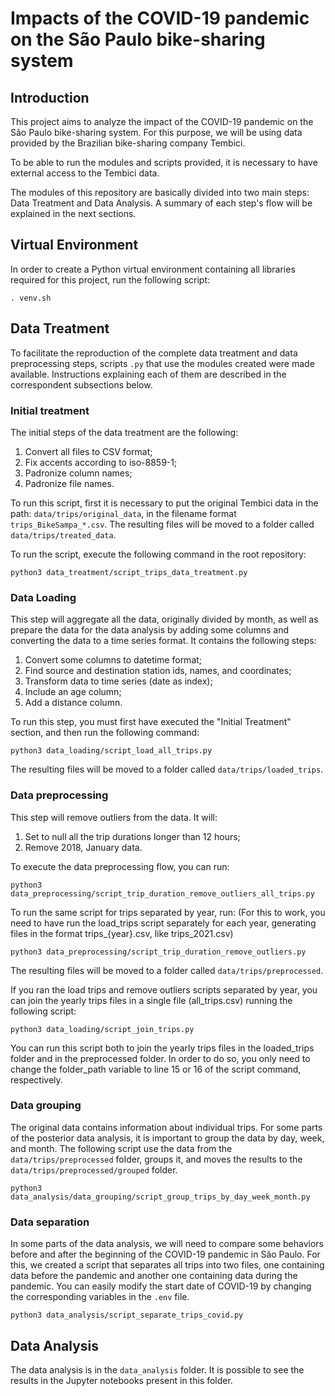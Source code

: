 # Impacts of the COVID-19 pandemic on the São Paulo bike-sharing system

## Introduction

This project aims to analyze the impact of the COVID-19 pandemic on the São Paulo bike-sharing system. For this purpose, we will be using data provided by the Brazilian bike-sharing company Tembici.

To be able to run the modules and scripts provided, it is necessary to have external access to the Tembici data.

The modules of this repository are basically divided into two main steps: Data Treatment and Data Analysis. A summary of each step's flow will be explained in the next sections.

## Virtual Environment

In order to create a Python virtual environment containing all libraries required for this project, run the following script:

```
. venv.sh
```

## Data Treatment

To facilitate the reproduction of the complete data treatment and data preprocessing steps, scripts ```.py``` that use the modules created were made available. Instructions explaining each of them are described in the correspondent subsections below.

### Initial treatment

The initial steps of the data treatment are the following:

1. Convert all files to CSV format;
2. Fix accents according to iso-8859-1;
3. Padronize column names;
4. Padronize file names.

To run this script, first it is necessary to put the original Tembici data in the path: ```data/trips/original_data```, in the filename format ```trips_BikeSampa_*.csv```. The resulting files will be moved to a folder called ```data/trips/treated_data```.

To run the script, execute the following command in the root repository:

```
python3 data_treatment/script_trips_data_treatment.py
```

### Data Loading

This step will aggregate all the data, originally divided by month, as well as prepare the data for the data analysis by adding some columns and converting the data to a time series format. It contains the following steps:

1. Convert some columns to datetime format;
2. Find source and destination station ids, names, and coordinates;
3. Transform data to time series (date as index);
4. Include an age column;
5. Add a distance column.

To run this step, you must first have executed the "Initial Treatment" section, and then run the following command:

```
python3 data_loading/script_load_all_trips.py
```

The resulting files will be moved to a folder called ```data/trips/loaded_trips```.

### Data preprocessing

This step will remove outliers from the data. It will:


1. Set to null all the trip durations longer than 12 hours;
2. Remove 2018, January data.

To execute the data preprocessing flow, you can run:

```
python3 data_preprocessing/script_trip_duration_remove_outliers_all_trips.py
```

To run the same script for trips separated by year, run: (For this to work, you need to have run the load_trips script separately for each year, generating files in the format trips_{year}.csv, like trips_2021.csv)

```
python3 data_preprocessing/script_trip_duration_remove_outliers.py
```

The resulting files will be moved to a folder called ```data/trips/preprocessed```.

If you ran the load trips and remove outliers scripts separated by year, you can join the yearly trips files in a single file (all_trips.csv) running the following script:

```
python3 data_loading/script_join_trips.py
```

You can run this script both to join the yearly trips files in the loaded_trips folder and in the preprocessed folder. In order to do so, you only need to change the folder_path variable to line 15 or 16 of the script command, respectively.


### Data grouping

The original data contains information about individual trips. For some parts of the posterior data analysis, it is important to group the data by day, week, and month. The following script use the data from the ```data/trips/preprocessed``` folder, groups it, and moves the results to the ```data/trips/preprocessed/grouped``` folder.

```
python3 data_analysis/data_grouping/script_group_trips_by_day_week_month.py
```


### Data separation

In some parts of the data analysis, we will need to compare some behaviors before and after the beginning of the COVID-19 pandemic in São Paulo. For this, we created a script that separates all trips into two files, one containing data before the pandemic and another one containing data during the pandemic. You can easily modify the start date of COVID-19 by changing the corresponding variables in the `.env` file.

```
python3 data_analysis/script_separate_trips_covid.py
```

<!-- ## TO DO

Write about COVID data -->

## Data Analysis

The data analysis is in the ```data_analysis``` folder. It is possible to see the results in the Jupyter notebooks present in this folder.